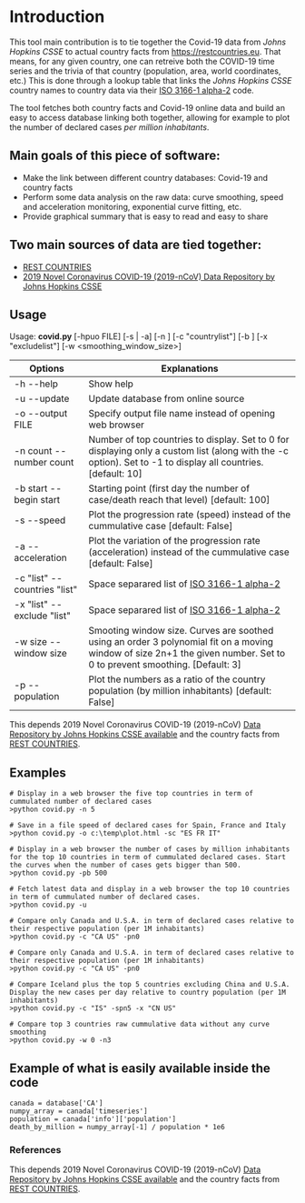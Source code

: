 # Introduction
This tool main contribution is to tie together the Covid-19 data from *Johns Hopkins CSSE* to actual country facts from https://restcountries.eu. That means, for any given country, one can retreive both the COVID-19 time series and the trivia of that country (population, area, world coordinates, etc.) This is done through a lookup table that links the *Johns Hopkins CSSE* country names to country data via their [ISO 3166-1 alpha-2](https://en.wikipedia.org/wiki/ISO_3166-1_alpha-2) code.

The tool fetches both country facts and Covid-19 online data and build an easy to access database linking both together, allowing for example to plot the number of declared cases *per million inhabitants*.

## Main goals of this piece of software:
* Make the link between different country databases: Covid-19 and country facts
* Perform some data analysis on the raw data: curve smoothing, speed and acceleration monitoring, exponential curve fitting, etc.
* Provide graphical summary that is easy to read and easy to share

## Two main sources of data are tied together:
* [REST COUNTRIES](https://restcountries.eu/)
* [2019 Novel Coronavirus COVID-19 (2019-nCoV) Data Repository by Johns Hopkins CSSE](https://github.com/CSSEGISandData/COVID-19)

## Usage
Usage: **covid.py** [-hpuo FILE] [-s | -a] [-n <count>] [-c "countrylist"] [-b <start>] [-x "excludelist"] [-w <smoothing_window_size>]  

| Options                      | Explanations                                                                                                                                                           |
|------------------------------|------------------------------------------------------------------------------------------------------------------------------------------------------------------------|
| -h --help                    | Show help                                                                                                                                                              |
| -u --update                  | Update database from online source                                                                                                                                     |
| -o --output FILE             | Specify output file name instead of opening web browser                                                                                                                |
| -n count --number count      | Number of top countries to display. Set to 0 for displaying only a custom list (along with the -c option). Set to -1 to display all countries. [default: 10]           |
| -b start --begin start       | Starting point (first day the number of case/death reach that level) [default: 100]                                                                                    |
| -s --speed                   | Plot the progression rate (speed) instead of the cummulative case [default: False]                                                                                     |
| -a --acceleration            | Plot the variation of the progression rate (acceleration) instead of the cummulative case [default: False]                                                             |
| -c "list" --countries "list" | Space separared list of [ISO 3166-1 alpha-2](https://en.wikipedia.org/wiki/ISO_3166-1_alpha-2)                                                                         |
| -x "list" --exclude "list"   | Space separared list of [ISO 3166-1 alpha-2](https://en.wikipedia.org/wiki/ISO_3166-1_alpha-2)                                                                         |
| -w size --window size        | Smooting window size. Curves are soothed using an order 3 polynomial fit on a moving window of size 2n+1 the given number. Set to 0 to prevent smoothing. [Default: 3] |
| -p --population              | Plot the numbers as a ratio of the country population (by million inhabitants) [default: False]                                                                        |

This depends 2019 Novel Coronavirus COVID-19 (2019-nCoV) [Data Repository by Johns Hopkins CSSE available](https://github.com/CSSEGISandData/COVID-19.git) and the country facts from [REST COUNTRIES](https://restcountries.eu).

## Examples
`# Display in a web browser the five top countries in term of cummulated number of declared cases`  
`>python covid.py -n 5`  

`# Save in a file speed of declared cases for Spain, France and Italy`  
`>python covid.py -o c:\temp\plot.html -sc "ES FR IT"`  

`# Display in a web browser the number of cases by million inhabitants for the top 10 countries in term of cummulated declared cases. Start the curves when the number of cases gets bigger than 500.`  
`>python covid.py -pb 500`  

`# Fetch latest data and display in a web browser the top 10 countries in term of cummulated number of declared cases.`  
`>python covid.py -u`  

`# Compare only Canada and U.S.A. in term of declared cases relative to their respective population (per 1M inhabitants)`  
`>python covid.py -c "CA US" -pn0`  

`# Compare only Canada and U.S.A. in term of declared cases relative to their respective population (per 1M inhabitants)`  
`>python covid.py -c "CA US" -pn0`  

`# Compare Iceland plus the top 5 countries excluding China and U.S.A. Display the new cases per day relative to country population (per 1M inhabitants)`  
`>python covid.py -c "IS" -spn5 -x "CN US"`  

`# Compare top 3 countries raw cummulative data without any curve smoothing`  
`>python covid.py -w 0 -n3`  

## Example of what is easily available inside the code
`canada = database['CA']`  
`numpy_array = canada['timeseries']`  
`population = canada['info']['population']`  
`death_by_million = numpy_array[-1] / population * 1e6`  

### References
This depends 2019 Novel Coronavirus COVID-19 (2019-nCoV) [Data Repository by Johns Hopkins CSSE available](https://github.com/CSSEGISandData/COVID-19.git) and the country facts from [REST COUNTRIES](https://restcountries.eu).
